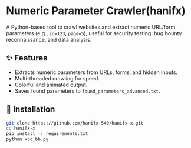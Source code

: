 # Numeric Parameter Crawler(hanifx)

A Python-based tool to crawl websites and extract numeric URL/form parameters (e.g., `id=123`, `page=5`), useful for security testing, bug bounty reconnaissance, and data analysis.

## ✨ Features
- Extracts numeric parameters from URLs, forms, and hidden inputs.
- Multi-threaded crawling for speed.
- Colorful and animated output.
- Saves found parameters to `found_parameters_advanced.txt`.

## 🚀 Installation

```bash
git clone https://github.com/hanifx-540/hanifx-x.git
cd hanifx-x
pip install -r requirements.txt
python xcc_bb.py
